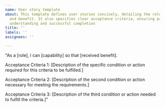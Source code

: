 ```yaml
---
name: User story template
about: This template defines user stories concisely, detailing the role, capability,
  and benefit. It also specifies clear acceptance criteria, ensuring precise project
  understanding and successful completion
title: ''
labels: ''
assignees: ''

---
```


"As a [role], I can [capability] so that [received benefit].

Acceptance Criteria 1: [Description of the specific condition or action required for this criteria to be fulfilled.]

Acceptance Criteria 2: [Description of the second condition or action necessary for meeting the requirements.]

Acceptance Criteria 3: [Description of the third condition or action needed to fulfill the criteria.]"
